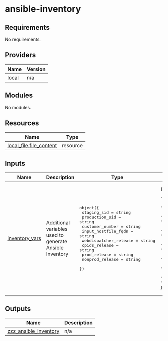 # ansible-inventory

<!-- BEGINNING OF PRE-COMMIT-TERRAFORM DOCS HOOK -->
## Requirements

No requirements.

## Providers

| Name | Version |
|------|---------|
| <a name="provider_local"></a> [local](#provider\_local) | n/a |

## Modules

No modules.

## Resources

| Name | Type |
|------|------|
| [local_file.file_content](https://registry.terraform.io/providers/hashicorp/local/latest/docs/resources/file) | resource |

## Inputs

| Name | Description | Type | Default | Required |
|------|-------------|------|---------|:--------:|
| <a name="input_inventory_vars"></a> [inventory\_vars](#input\_inventory\_vars) | Additional variables used to generate Ansible Inventory | <pre>object({<br/>    staging_sid           = string<br/>    production_sid        = string<br/>    customer_number       = string<br/>    input_hostfile_fqdn   = string<br/>    webdispatcher_release = string<br/>    cpids_release         = string<br/>    prod_release          = string<br/>    nonprod_release       = string<br/>  })</pre> | <pre>{<br/>  "cpids_release": "___EXAMPLE_GOLD-PRD-CPIDS-DSOD-9.9.99.99-TAR-V99___",<br/>  "customer_number": "___EXAMPLE_99___",<br/>  "input_hostfile_fqdn": "___EXAMPLE.IBP.REGION.SCS.INTERNAL___",<br/>  "nonprod_release": "___EXAMPLE_GOLD-NONPRD-9999-HFC99-EP99-TAR-V1___",<br/>  "prod_release": "___EXAMPLE_GOLD-PRD-9999-HFC99-EP99-TAR-V1___",<br/>  "production_sid": "___EXAMPLE_99___",<br/>  "staging_sid": "___EXAMPLE_99___",<br/>  "webdispatcher_release": "___EXAMPLE_WDISP_REL99_PL99_TAR_V99___"<br/>}</pre> | no |

## Outputs

| Name | Description |
|------|-------------|
| <a name="output_zzz_ansible_inventory"></a> [zzz\_ansible\_inventory](#output\_zzz\_ansible\_inventory) | n/a |
<!-- END OF PRE-COMMIT-TERRAFORM DOCS HOOK -->
